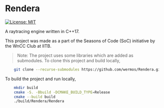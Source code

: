 Rendera
====
[![License: MIT](https://img.shields.io/badge/License-MIT-yellow.svg)](https://opensource.org/licenses/MIT)

A raytracing engine written in C++17.

This project was made as a part of the Seasons of Code (SoC) initiative by the WnCC Club at IITB.

>Note: The project uses some libraries which are added as submodules. To clone this project and build locally,


```bash
    git clone --recurse-submodules https://github.com/wermos/Rendera.git
```

To build the project and run locally,

```bash
    mkdir build
    cmake -S. -Bbuild -DCMAKE_BUILD_TYPE=Release
    cmake --build build
    ./build/Rendera/Rendera
```